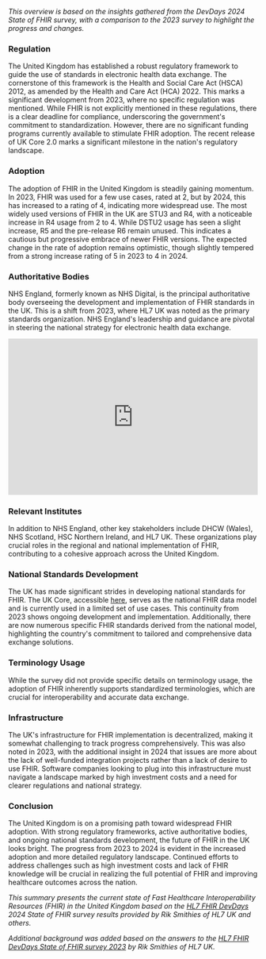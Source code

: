 *This overview is based on the insights gathered from the DevDays 2024 State of FHIR survey, with a comparison to the 2023 survey to highlight the progress and changes.*

### Regulation

The United Kingdom has established a robust regulatory framework to guide the use of standards in electronic health data exchange. The cornerstone of this framework is the Health and Social Care Act (HSCA) 2012, as amended by the Health and Care Act (HCA) 2022. This marks a significant development from 2023, where no specific regulation was mentioned. While FHIR is not explicitly mentioned in these regulations, there is a clear deadline for compliance, underscoring the government's commitment to standardization. However, there are no significant funding programs currently available to stimulate FHIR adoption. The recent release of UK Core 2.0 marks a significant milestone in the nation's regulatory landscape.

### Adoption

The adoption of FHIR in the United Kingdom is steadily gaining momentum. In 2023, FHIR was used for a few use cases, rated at 2, but by 2024, this has increased to a rating of 4, indicating more widespread use. The most widely used versions of FHIR in the UK are STU3 and R4, with a noticeable increase in R4 usage from 2 to 4. While DSTU2 usage has seen a slight increase, R5 and the pre-release R6 remain unused. This indicates a cautious but progressive embrace of newer FHIR versions. The expected change in the rate of adoption remains optimistic, though slightly tempered from a strong increase rating of 5 in 2023 to 4 in 2024.

### Authoritative Bodies

NHS England, formerly known as NHS Digital, is the principal authoritative body overseeing the development and implementation of FHIR standards in the UK. This is a shift from 2023, where HL7 UK was noted as the primary standards organization. NHS England's leadership and guidance are pivotal in steering the national strategy for electronic health data exchange.

<iframe width="100%" height="315" src="https://www.youtube.com/embed/videoseries?si=lJ5FBLeT3-K2JUPt&amp;list=PLAPVWVA2xKFi0CJ4uJKSxLqTjUGkija9Z" title="YouTube video player" frameborder="0" allow="accelerometer; autoplay; clipboard-write; encrypted-media; gyroscope; picture-in-picture; web-share" referrerpolicy="strict-origin-when-cross-origin" allowfullscreen></iframe>

### Relevant Institutes

In addition to NHS England, other key stakeholders include DHCW (Wales), NHS Scotland, HSC Northern Ireland, and HL7 UK. These organizations play crucial roles in the regional and national implementation of FHIR, contributing to a cohesive approach across the United Kingdom.

### National Standards Development

The UK has made significant strides in developing national standards for FHIR. The UK Core, accessible [here](https://simplifier.net/guide/ukcoreversionhistory/home?version=current), serves as the national FHIR data model and is currently used in a limited set of use cases. This continuity from 2023 shows ongoing development and implementation. Additionally, there are now numerous specific FHIR standards derived from the national model, highlighting the country's commitment to tailored and comprehensive data exchange solutions.

### Terminology Usage

While the survey did not provide specific details on terminology usage, the adoption of FHIR inherently supports standardized terminologies, which are crucial for interoperability and accurate data exchange.

### Infrastructure

The UK's infrastructure for FHIR implementation is decentralized, making it somewhat challenging to track progress comprehensively. This was also noted in 2023, with the additional insight in 2024 that issues are more about the lack of well-funded integration projects rather than a lack of desire to use FHIR. Software companies looking to plug into this infrastructure must navigate a landscape marked by high investment costs and a need for clearer regulations and national strategy.

### Conclusion

The United Kingdom is on a promising path toward widespread FHIR adoption. With strong regulatory frameworks, active authoritative bodies, and ongoing national standards development, the future of FHIR in the UK looks bright. The progress from 2023 to 2024 is evident in the increased adoption and more detailed regulatory landscape. Continued efforts to address challenges such as high investment costs and lack of FHIR knowledge will be crucial in realizing the full potential of FHIR and improving healthcare outcomes across the nation.

*This summary presents the current state of Fast Healthcare Interoperability Resources (FHIR) in the United Kingdom based on the [HL7 FHIR DevDays](https://devdays.com) 2024 State of FHIR survey results provided by Rik Smithies of HL7 UK and others.*

*Additional background was added based on the answers to the [HL7 FHIR DevDays State of FHIR survey 2023](https://fire.ly/blog/fhir-maturity-and-adoption-around-the-world/) by Rik Smithies of HL7 UK.*